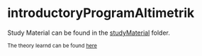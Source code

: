 # introductoryProgramAltimetrik

Study Material can be found in the [studyMaterial](https://github.com/delfimasjoan/introductoryProgramAltimetrik/tree/main/studyMaterial) folder.

<sub>The theory learnd can be found [here](https://docs.google.com/document/d/1JkghbRDEKanaiZg2oTLlZaMN-Hyxu2ABhPuH6EOnFEg/edit?usp=sharing)</sub>
